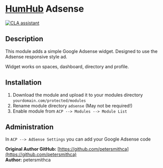 # [HumHub](https://github.com/humhub/humhub) Adsense
[![CLA assistant](https://cla-assistant.io/readme/badge/GreenMeteor/humhub-adsense-module)](https://cla-assistant.io/GreenMeteor/humhub-adsense-module)

## Description

This module adds a simple Google Adsense widget.  Designed to use the Adsense responsive style ad.

Widget works on spaces, dashboard, directory and profile.

## Installation
1. Download the module and upload it to your modules directory `yourdomain.com/protected/modules`
2. Rename module directory `adsense` (May not be required!)
3. Enable module from `ACP --> Modules --> Module List`


## Administration

In `ACP --> AdSense Settings` you can add your Google Adsense code

__Original Author GitHub:__ [https://github.com/petersmithca](https://github.com/petersmithca)    
__Author:__ petersmithca    
